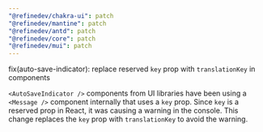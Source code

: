 ```yaml
---
"@refinedev/chakra-ui": patch
"@refinedev/mantine": patch
"@refinedev/antd": patch
"@refinedev/core": patch
"@refinedev/mui": patch
---
```


fix(auto-save-indicator): replace reserved `key` prop with `translationKey` in <Message /> components

`<AutoSaveIndicator />` components from UI libraries have been using a `<Message />` component internally that uses a `key` prop. Since `key` is a reserved prop in React, it was causing a warning in the console. This change replaces the `key` prop with `translationKey` to avoid the warning.
